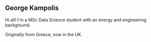 ## George Kampolis

Hi all! I'm a MSc Data Science student with an energy and engineering background. 

Originally from Greece, now in the UK.

